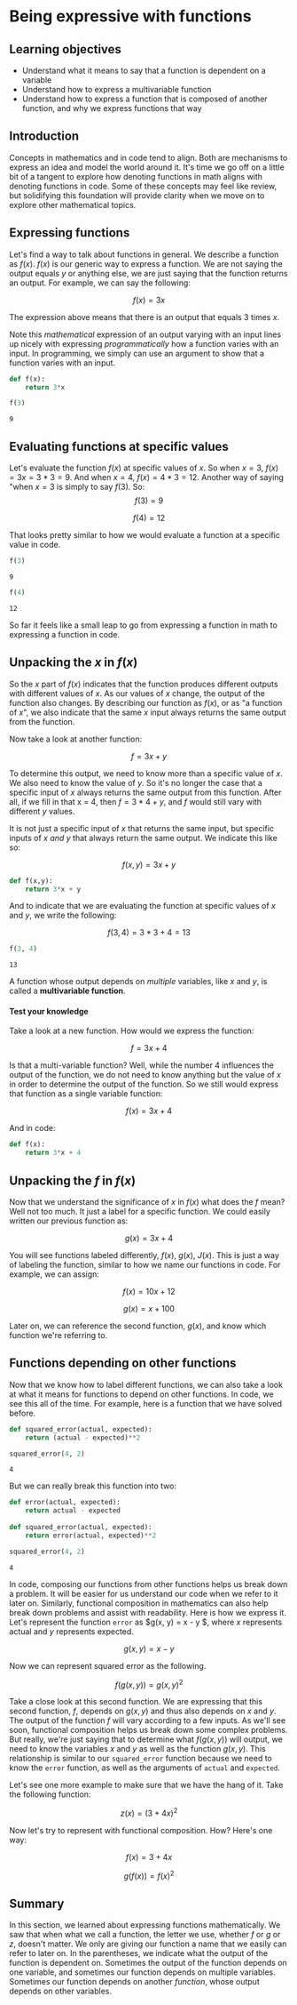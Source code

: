
# Being expressive with functions

## Learning objectives

* Understand what it means to say that a function is dependent on a variable
* Understand how to express a multivariable function 
* Understand how to express a function that is composed of another function, and why we express functions that way  

## Introduction

Concepts in mathematics and in code tend to align.  Both are mechanisms to express an idea and model the world around it.  It's time we go off on a little bit of a tangent to explore how denoting functions in math aligns with denoting functions in code.  Some of these concepts may feel like review, but solidifying this foundation will provide clarity when we move on to explore other mathematical topics.

## Expressing functions

Let's find a way to talk about functions in general.  We describe a function as $f(x)$.  $f(x)$ is our generic way to express a function.  We are not saying the output equals $y$ or anything else, we are just saying that the function returns an output.  For example, we can say the following:

$$f(x) = 3x$$

The expression above means that there is an output that equals 3 times $x$.  

Note this *mathematical* expression of an output varying with an input lines up nicely with expressing *programmatically* how a function varies with an input.  In programming, we simply can use an argument to show that a function varies with an input.


```python
def f(x):
    return 3*x
```


```python
f(3)
```




    9



## Evaluating functions at specific values

Let's evaluate the function $f(x)$ at specific values of $x$.  So when $x = 3$, $f(x) = 3x = 3*3 = 9$.  And when $x = 4$,  $f(x) = 4*3 = 12$.  Another way of saying "when $x = 3$ is simply to say $f(3)$.  So:
$$f(3) = 9$$

$$f(4) = 12$$

That looks pretty similar to how we would evaluate a function at a specific value in code.


```python
f(3)
```




    9




```python
f(4)
```




    12



So far it feels like a small leap to go from expressing a function in math to expressing a function in code.

## Unpacking  the $x$ in  $f(x)$

So the $x$ part of $f(x)$ indicates that the function produces different outputs with different values of $x$.  As our values of $x$ change, the output of the function also changes.  By describing our function as $f(x)$, or as "a function of $x$", we also indicate that the same $x$ input always returns the same output from the function.  

Now take a look at another function:

$$ f = 3x + y$$

To determine this output, we need to know more than a specific value of $x$.  We also need to know the value of $y$.  So it's no longer the case that a specific input of $x$ always returns the same output from this function.  After all, if we fill in that x = 4, then $f = 3*4 + y$, and $f$ would still vary with different $y$ values. 

It is not just a specific input of $x$ that returns the same input, but specific inputs of $x$ *and $y$* that always return the same output.  We indicate this like so:

$$ f(x,y) = 3x + y$$


```python
def f(x,y):
    return 3*x + y
```

And to indicate that we are evaluating the function at specific values of $x$ and $y$, we write the following: 

$$ f(3,4) = 3*3 + 4 = 13$$


```python
f(3, 4)
```




    13



A function whose output depends on *multiple* variables, like $x$ and $y$, is called a **multivariable function**.

#### Test your knowledge

Take a look at a new function.  How would we express the function:

$$ f = 3x + 4$$

Is that a multi-variable function?  Well, while the number 4 influences the output of the function, we do not need to know anything but the value of $x$ in order to determine the output of the function.  So we still would express that function as a single variable function:

$$ f(x) = 3x + 4$$

And in code:


```python
def f(x):
    return 3*x + 4
```

## Unpacking  the $f$ in  $f(x)$

Now that we understand the significance of $x$ in $f(x)$ what does the $f$ mean?  Well not too much.  It just a label for a specific function.  We could easily written our previous function as:

$$ g(x) = 3x + 4$$

You will see functions labeled differently, $f(x)$, $g(x)$, $J(x)$.  This is just a way of labeling the function, similar to how we name our functions in code.  For example, we can assign:

$$ f(x) = 10x + 12 $$

$$ g(x) = x + 100 $$

Later on, we can reference the second function, $g(x)$, and know which function we're referring to.

## Functions depending on other functions

Now that we know how to label different functions, we can also take a look at what it means for functions to depend on other functions.  In code, we see this all of the time.  For example, here is a function that we have solved before.


```python
def squared_error(actual, expected):
    return (actual - expected)**2

squared_error(4, 2)
```




    4



But we can really break this function into two:


```python
def error(actual, expected):
    return actual - expected
    
def squared_error(actual, expected):
    return error(actual, expected)**2

squared_error(4, 2)
```




    4



In code, composing our functions from other functions helps us break down a problem.  It will be easier for us understand our code when we refer to it later on.  Similarly, functional composition in mathematics can also help break down problems and assist with readability.  Here is how we express it.  Let's represent the function `error` as $g(x, y) = x - y $, where $x$ represents actual and $y$ represents expected. 

$$g(x, y) = x - y  $$

Now we can represent squared error as the following.

$$ f(g(x, y)) = g(x, y) ^2 $$

Take a close look at this second function.  We are expressing that this second function, $f$, depends on $g(x, y)$ and thus also depends on $x$ and $y$.  The output of the function $f$ will vary according to a few inputs.  As we'll see soon, functional composition helps us break down some complex problems.  But really, we're just saying that to determine what $f(g(x,y))$ will output, we need to know the variables $x$ and $y$ as well as the function $g(x, y)$.  This relationship is similar to our `squared_error` function because we need to know the `error` function, as well as the arguments of `actual` and `expected`.  

Let's see one more example to make sure that we have the hang of it.  Take the following function:

$$z(x) = (3 + 4x)^2$$  

Now let's try to represent with functional composition.  How?  Here's one way:

$$f(x) = 3 + 4x $$ 

$$ g(f(x)) = f(x)^2 $$

## Summary

In this section, we learned about expressing functions mathematically.  We saw that when what we call a function, the letter we use, whether $f$ or $g$ or $z$, doesn't matter.  We only are giving our function a name that we easily can refer to later on.  In the parentheses, we indicate what the output of the function is dependent on.  Sometimes the output of the function depends on one variable, and sometimes our function depends on multiple variables.  Sometimes our function depends on another *function*, whose output depends on other variables.  
